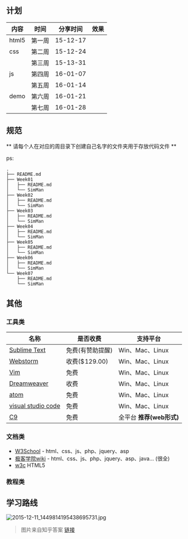 
## 计划

内容 | 时间 |  分享时间 | 效果
------------ | ------------- | ------- | ------
html5 | 第一周 | 15-12-17
css   | 第二周 | 15-12-24
      | 第三周 | 15-13-31
js    | 第四周 | 16-01-07
	  | 第五周 | 16-01-14
demo  | 第六周 | 16-01-21
	  | 第七周 | 16-01-28
	  
	  
	  
## 规范

** 请每个人在对应的周目录下创建自己名字的文件夹用于存放代码文件 **

ps:

```
.
├── README.md
├── Week01
│   ├── README.md
│   └── SimMan
├── Week02
│   ├── README.md
│   └── SimMan
├── Week03
│   ├── README.md
│   └── SimMan
├── Week04
│   ├── README.md
│   └── SimMan
├── Week05
│   ├── README.md
│   └── SimMan
├── Week06
│   ├── README.md
│   └── SimMan
└── Week07
    ├── README.md
    └── SimMan
```
	  

## 其他

### 工具类

名称 | 是否收费 |  支持平台 | 
------------ | ------------- | -------
[Sublime Text](http://www.sublimetext.com/3) | 免费(有赞助提醒) | Win、Mac、Linux
[Webstorm](https://www.jetbrains.com/webstorm/) | 收费($ 129.00) | Win、Mac、Linux
[Vim](http://www.vim.org/download.php)| 免费 | Win、Mac、Linux
[Dreamweaver](http://www.adobe.com/products/dreamweaver.html) | 收费 | Win、Mac、Linux
[atom](https://atom.io/) | 免费 | Win、Mac、Linux
[visual studio code](https://code.visualstudio.com/) | 免费 | Win、Mac、Linux
[C9](https://c9.io/) | 免费 | 全平台 **推荐(web形式)**

### 文档类

- [W3School](http://www.w3school.com.cn/) - html、css、js、php、jquery、asp
- [极客学院wiki](http://wiki.jikexueyuan.com/) - html、css、js、php、jquery、asp、java... (很全)
- [w3c](http://www.w3.org/html/ig/zh/wiki/HTML5) HTML5

### 教程类


## 学习路线
![2015-12-11_1449814195438695731.jpg](http://p.simman.cc/2015-12-11_1449814195438695731.jpg)

> 图片来自知乎答案 [链接](http://www.zhihu.com/question/30180100/answer/56554580?utm_campaign=webshare&amp;utm_source=weibo&amp;utm_medium=zhihu)

